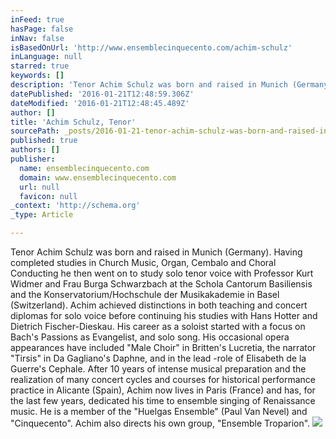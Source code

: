 ```yaml
---
inFeed: true
hasPage: false
inNav: false
isBasedOnUrl: 'http://www.ensemblecinquecento.com/achim-schulz'
inLanguage: null
starred: true
keywords: []
description: 'Tenor Achim Schulz was born and raised in Munich (Germany). Having completed studies in Church Music, Organ, Cembalo and Choral Conducting he then went on to st'
datePublished: '2016-01-21T12:48:59.306Z'
dateModified: '2016-01-21T12:48:45.489Z'
author: []
title: 'Achim Schulz, Tenor'
sourcePath: _posts/2016-01-21-tenor-achim-schulz-was-born-and-raised-in-munich-germany.md
published: true
authors: []
publisher:
  name: ensemblecinquecento.com
  domain: www.ensemblecinquecento.com
  url: null
  favicon: null
_context: 'http://schema.org'
_type: Article

---
```

Tenor Achim Schulz was born and raised in Munich (Germany). Having completed studies in Church Music, Organ, Cembalo and Choral Conducting he then went on to study solo tenor voice with Professor Kurt Widmer and Frau Burga Schwarzbach at the Schola Cantorum Basiliensis and the Konservatorium/Hochschule der Musikakademie in Basel (Switzerland). Achim achieved distinctions in both teaching and concert diplomas for solo voice before continuing his studies with Hans Hotter and Dietrich Fischer-Dieskau. His career as a soloist started with a focus on Bach's Passions as Evangelist, and solo song. His occasional opera appearances have included "Male Choir" in Britten's Lucretia, the narrator "Tirsis" in Da Gagliano's Daphne, and in the lead -role of Elisabeth de la Guerre's Cephale. After 10 years of intense musical preparation and the realization of many concert cycles and courses for historical performance practice in Alicante (Spain), Achim now lives in Paris (France) and has, for the last few years, dedicated his time to ensemble singing of Renaissance music. He is a member of the "Huelgas Ensemble" (Paul Van Nevel) and "Cinquecento". Achim also directs his own group, "Ensemble Troparion".
![](https://the-grid-user-content.s3-us-west-2.amazonaws.com/6f0427be-ad27-4f39-8c5e-b3d2bc031cd8.JPG)